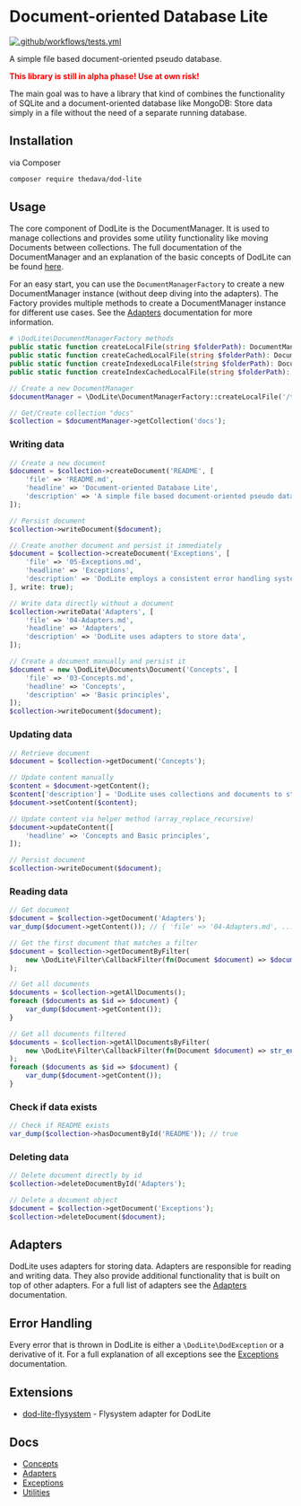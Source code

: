 # Document-oriented Database Lite

[![.github/workflows/tests.yml](https://github.com/thedava/dod-lite/actions/workflows/tests.yml/badge.svg)](https://github.com/thedava/dod-lite/actions/workflows/tests.yml)

A simple file based document-oriented pseudo database.

<strong style="color: red;">This library is still in alpha phase! Use at own risk!</strong>

The main goal was to have a library that kind of combines the functionality of SQLite and a document-oriented database like MongoDB:
Store data simply in a file without the need of a separate running database.

## Installation

via Composer

```bash
composer require thedava/dod-lite
```

## Usage

The core component of DodLite is the DocumentManager. It is used to manage collections and provides some utility functionality like moving Documents between collections.
The full documentation of the DocumentManager and an explanation of the basic concepts of DodLite can be found [here](docs/03-Concepts.md).

For an easy start, you can use the `DocumentManagerFactory` to create a new DocumentManager instance (without deep diving into the adapters). The Factory provides multiple
methods to create a DocumentManager instance for different use cases. See the [Adapters](docs/04-Adapters.md) documentation for more information.

```php
# \DodLite\DocumentManagerFactory methods
public static function createLocalFile(string $folderPath): DocumentManager
public static function createCachedLocalFile(string $folderPath): DocumentManager
public static function createIndexedLocalFile(string $folderPath): DocumentManager
public static function createIndexCachedLocalFile(string $folderPath): DocumentManager
```

```php
// Create a new DocumentManager
$documentManager = \DodLite\DocumentManagerFactory::createLocalFile('/tmp');

// Get/Create collection "docs"
$collection = $documentManager->getCollection('docs');
```

### Writing data

```php
// Create a new document
$document = $collection->createDocument('README', [
    'file' => 'README.md',
    'headline' => 'Document-oriented Database Lite',
    'description' => 'A simple file based document-oriented pseudo database.',
]);

// Persist document
$collection->writeDocument($document);

// Create another document and persist it immediately
$document = $collection->createDocument('Exceptions', [
    'file' => '05-Exceptions.md',
    'headline' => 'Exceptions',
    'description' => 'DodLite employs a consistent error handling system',
], write: true);

// Write data directly without a document
$collection->writeData('Adapters', [
    'file' => '04-Adapters.md',
    'headline' => 'Adapters',
    'description' => 'DodLite uses adapters to store data',
]);

// Create a document manually and persist it
$document = new \DodLite\Documents\Document('Concepts', [
    'file' => '03-Concepts.md',
    'headline' => 'Concepts',
    'description' => 'Basic principles',
]);
$collection->writeDocument($document);
```

### Updating data

```php
// Retrieve document
$document = $collection->getDocument('Concepts');

// Update content manually
$content = $document->getContent();
$content['description'] = 'DodLite uses collections and documents to store data';
$document->setContent($content);

// Update content via helper method (array_replace_recursive)
$document->updateContent([
    'headline' => 'Concepts and Basic principles',
]);

// Persist document
$collection->writeDocument($document);
```

### Reading data

```php
// Get document
$document = $collection->getDocument('Adapters');
var_dump($document->getContent()); // { 'file' => '04-Adapters.md', ... }

// Get the first document that matches a filter
$document = $collection->getDocumentByFilter(
    new \DodLite\Filter\CallbackFilter(fn(Document $document) => $document->getContent()['file'] === '05-Exceptions.md')
);

// Get all documents
$documents = $collection->getAllDocuments();
foreach ($documents as $id => $document) {
    var_dump($document->getContent());
}

// Get all documents filtered
$documents = $collection->getAllDocumentsByFilter(
    new \DodLite\Filter\CallbackFilter(fn(Document $document) => str_ends_with($document->getContent()['file'], '.md'))
);
foreach ($documents as $id => $document) {
    var_dump($document->getContent());
}
```

### Check if data exists

```php
// Check if README exists
var_dump($collection->hasDocumentById('README')); // true
```

### Deleting data

```php
// Delete document directly by id
$collection->deleteDocumentById('Adapters');

// Delete a document object
$document = $collection->getDocument('Exceptions');
$collection->deleteDocument($document);
```

## Adapters

DodLite uses adapters for storing data. Adapters are responsible for reading and writing data. They also provide additional functionality that is built on top of other adapters.
For a full list of adapters see the [Adapters](docs/04-Adapters.md) documentation.


## Error Handling

Every error that is thrown in DodLite is either a `\DodLite\DodException` or a derivative of it.
For a full explanation of all exceptions see the [Exceptions](docs/05-Exceptions.md) documentation.

## Extensions

* [dod-lite-flysystem](https://github.com/thedava/dod-lite-flysystem) - Flysystem adapter for DodLite

## Docs

* [Concepts](docs/03-Concepts.md)
* [Adapters](docs/04-Adapters.md)
* [Exceptions](docs/05-Exceptions.md)
* [Utilities](docs/06-Utils.md)

